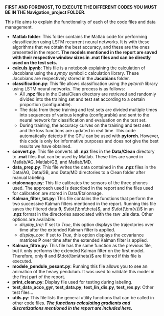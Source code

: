 **FIRST AND FOREMOST, TO EXECUTE THE DIFFERENT CODES YOU MUST BE IN THE Navigation_project FOLDER.**

This file aims to explain the functionality of each of the code files and data management.
- **Matlab folder**: This folder contains the Matlab code for performing classification using LSTM recurrent neural networks. It is with these algorithms that we obtain the best accuracy, and these are the ones presented in the report. **The models mentioned in the report are saved with their respective window sizes in .mat files and can be directly used on the test sets.**
- **calculs.ipynb**: This file is a notebook explaining the calculation of Jacobians using the *sympy* symbolic calculation library. These Jacobians are respectively stored in the **Jacobians** folder.
- **classification.py**: This file allows classification using the *pytorch* library using LSTM neural networks. The process is as follows:
    - All **.npz** files in the Data/Clean directory are retrieved and randomly divided into the training set and test set according to a certain proportion (configurable).
    - The data from these training and test sets are divided multiple times into sequences of various lengths (configurable) and sent to the neural network for classification and evaluation on the test set. 
    - During training, the accuracy curves on the training and test sets and the loss functions are updated in real time. This code automatically detects if the GPU can be used with **pytorch**. However, this code is only for informative purposes and does not give the best results we have obtained.
- **convert.py**: This file converts all **.npz** files in the **Data/Clean** directory to **.mat** files that can be used by Matlab. These files are saved in Matlab/AG, Matlab/GB, and Matlab/MD.
- **data_prep.py**: This file writes the data contained in the **.npz** files in the Data/AG, Data/GB, and Data/MD directories to a Clean folder after manual labeling.
- **etalonnage.py**: This file calibrates the sensors of the three phones used. The approach used is described in the report and the files used for calibration are stored in Data/Etalonnage.
- **Kalman_filter_tot.py**: This file contains the functions that perform the two successive Kalman filters mentioned in the report. Running this file saves the filtered data $\bm\theta$, $\dot{\bm\theta}$, and $\dot{\bm{v}}$ in an **.npz** format in the directories associated with the raw **.xls** data. Other options are available:
    - *display_traj*: If set to *True*, this option displays the trajectories over time after the extended Kalman filter is applied.
    - *display_cov*: If set to *True*, this option displays the covariance matrices $\bm P$ over time after the extended Kalman filter is applied.
- **Kalman_filtre.py**: This file has the same function as the previous file, but it only performs the extended Kalman filter on the first model. Therefore, only $\bm\theta$ and $\dot{\bm\theta}$ are filtered if this file is executed.
- **modele_pendule_pesant.py**: Running this file allows you to see an animation of the heavy pendulum. It was used to validate this model in the first part of the report.
- **print_clean.py**: Display file used for testing during labeling.
- **test_data_acce_gyr**, **test_data.py**, **test_lin_dis.py**, **test_res.py**: Other test files...
- **utils.py**: This file lists the general utility functions that can be called in other code files. ***The functions calculating gradients and discretizations mentioned in the report are included here.***
